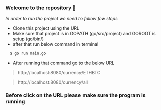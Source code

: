### Welcome to the repository 👋


*In order to run the project we need to follow few steps*

- Clone this project using the URL
- Make sure that project is in GOPATH (go/src/project) and GOROOT is setup (go/bin/) 
- after that run below command in terminal
```bash
  $ go run main.go
```
- After running that command go to the below URL

> http://localhost:8080/currency/ETHBTC

> http://localhost:8080/currency/all

### Before click on the URL please make sure the program is running

